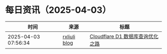 ﻿# 每日资讯（2025-04-03）

|时间|来源|标题|
|---|---|---|
|2025-04-03 07:56:34|[rxliuli blog](https://blog.rxliuli.com/atom.xml)|[Cloudflare D1 数据库查询优化之路](https://blog.rxliuli.com/p/8b37a7e055664884b0c83014edb89e78/)|
